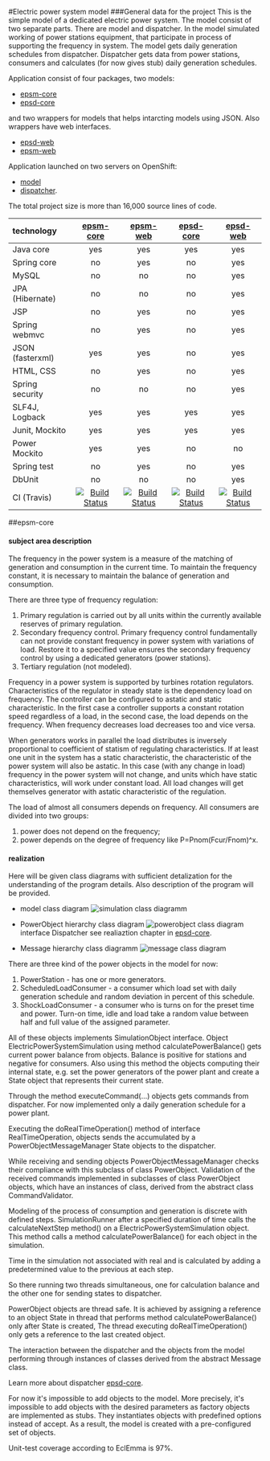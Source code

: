 #Electric power system model
###General data for the project
This is the simple model of a dedicated electric power system. The model consist of two separate parts. There are model and dispatcher. In the model simulated working of power stations equipment, that participate in process of supporting the frequency in system.
The model gets daily generation schedules from dispatcher. Dispatcher gets data from power stations, consumers and calculates (for now gives stub) daily generation schedules.

Application consist of four packages, two models:

+ [epsm-core](https://github.com/epsm/epsm-core)
+ [epsd-core](https://github.com/epsm/epsd-core)

and two wrappers for models that helps intarcting models using JSON. Also wrappers have web interfaces.

+ [epsd-web](https://github.com/epsm/epsd-web)
+ [epsm-web](https://github.com/epsm/epsm-web)


Application launched on two servers on OpenShift:

+ [model](http://model-epsm.rhcloud.com/)
+ [dispatcher](http://dispatcher-epsm.rhcloud.com/app/history). 

The total project size is more than 16,000 source lines of code.

| technology       | [epsm-core](https://github.com/epsm/epsm-core) | [epsm-web](https://github.com/epsm/epsm-web) | [epsd-core](https://github.com/epsm/epsd-core) | [epsd-web](https://github.com/epsm/epsd-web)|
|:-----------------|:---:|:---:|:---:|:---:|
| Java core        | yes | yes | yes | yes |
| Spring core      | no  | yes | no  | yes |
| MySQL            | no  | no  | no  | yes |
| JPA (Hibernate)  | no  | no  | no  | yes |
| JSP              | no  | yes | no  | yes |
| Spring webmvc    | no  | yes | no  | yes |
| JSON (fasterxml) | yes | yes | no  | yes |
| HTML, CSS        | no  | yes | no  | yes |
| Spring security  | no  | no  | no  | yes |
| SLF4J, Logback   | yes | yes | yes | yes |
| Junit, Mockito   | yes | yes | yes | yes |
| Power Mockito    | yes | yes | no  | no  |
| Spring test      | no  | yes | no  | yes |
| DbUnit           | no  | no  | no  | yes |
| CI (Travis)      | [![Build Status](https://travis-ci.org/epsm/epsm-core.svg?branch=master)](https://travis-ci.org/epsm/epsm-core) | [![Build Status](https://travis-ci.org/epsm/epsm-web.svg?branch=master)](https://travis-ci.org/epsm/epsm-web) | [![Build Status](https://travis-ci.org/epsm/epsd-core.svg?branch=master)](https://travis-ci.org/epsm/epsd-core) | [![Build Status](https://travis-ci.org/epsm/epsd-web.svg?branch=master)](https://travis-ci.org/epsm/epsd-web) |

##epsm-core
#### subject area description

The frequency in the power system is a measure of the matching of generation and consumption in the current time. To maintain the frequency constant, it is necessary to maintain the balance of generation and consumption.

There are three type of frequency regulation:

1. Primary regulation is carried out by all units within the currently available reserves of primary regulation.
2. Secondary frequency control. Primary frequency control fundamentally can not provide constant frequency in power system with variations of load. Restore it to a specified value ensures the secondary frequency control by using a dedicated generators (power stations).
3. Tertiary regulation (not modeled).

Frequency in a power system is supported by turbines rotation regulators. Characteristics of the regulator in steady state is
the dependency load on frequency. The controller can be configured to astatic and static characteristic. In the first case a controller supports a constant rotation speed  regardless of a load, in the second case, the load depends on the frequency. When frequency decreases load decreases too and vice versa.


When generators works in parallel the load distributes is inversely proportional to coefficient of statism of regulating characteristics. If at least one unit in the system has a static characteristic, the characteristic of the power system will also be astatic. In this case (with any change in load) frequency in the power system will not change, and units which have static characteristics, will work under constant load. All load changes will get themselves generator with astatic characteristic of the regulation.

The load of almost all consumers depends on frequency. All consumers are divided into two groups:

1. power does not depend on the frequency;
2. power depends on the degree of frequency like Р=Рnom(Fcur/Fnom)^x.

#### realization
Here will be given class diagrams with sufficient detalization for the understanding of the program details. Also description of the program will be provided.

+ model class diagram
![simulation class diagramm](https://cloud.githubusercontent.com/assets/16285736/12733499/e2c67916-c943-11e5-8978-c8f4e34a8a89.jpg)

+ PowerObject hierarchy class diagram
![powerobject class diagram](https://cloud.githubusercontent.com/assets/16285736/12742632/2b6ec9e2-c990-11e5-809a-b8ca87e10bc7.jpg)
interface Dispatcher see realiaztion chapter in [epsd-core](https://github.com/epsm/epsd-core).

+ Message hierarchy class diagramm
![message class diagram](https://cloud.githubusercontent.com/assets/16285736/12732296/8d1cedac-c93d-11e5-93cc-159af9055fad.jpg)

There are three kind of the power objects in the model for now:

1. PowerStation - has one or more generators.
2. ScheduledLoadConsumer - a consumer which load set with daily generation schedule and random deviation in percent of this schedule.
3. ShockLoadConsumer - a consumer who is turns on for the preset time and power. Turn-on time, idle and load take a random value between half and full value of the assigned parameter.

All of these objects implements  SimulationObject interface. Object ElectricPowerSystemSimulation using method calculatePowerBalance() gets current power balance from objects. Balance is positive for stations and negative for consumers. Also using this method the objects computing their internal state, e.g. set the power generators of the power plant and create a State object that represents their current state. 

Through the method executeCommand(...) objects gets commands from dispatcher. For now implemented only a daily generation schedule for a power plant. 

Executing the doRealTimeOperation() method of interface RealTimeOperation, objects sends the accumulated by a PowerObjectMessageManager State objects to the dispatcher. 

While receiving and sending objects PowerObjectMessageManager checks their compliance with this subclass of class PowerObject. Validation of the received commands implemented in subclasses of class PowerObject objects, which have an instances of class, derived from the abstract class CommandValidator.

Modeling of the process of consumption and  generation is discrete with defined steps. SimulationRunner after a specified duration of time calls the calculateNextStep method() on a ElectricPowerSystemSimulation object. This method calls a method calculatePowerBalance() for each object in the simulation. 

Time in the simulation not associated with real and is calculated by adding a predetermined value to the previous at each step.

So there running two threads simultaneous, one for calculation balance and the other one for sending states to dispatcher.

PowerObject objects are thread safe. It is achieved by assigning a reference to an object State in thread that performs method calculatePowerBalance() only after State is created, The thread executing doRealTimeOperation() only gets a reference to the last created object.

The interaction between the dispatcher and the objects from the model performing through instances of classes derived from the abstract Message class.

Learn more about dispatcher [epsd-core](https://github.com/epsm/epsd-core).

For now it's impossible to add objects to the model. More precisely, it's impossible to add objects with the desired parameters as factory objects are implemented as stubs. They instantiates objects with predefined options instead of accept. As a result, the model is created with a pre-configured set of objects.

Unit-test coverage according to EclEmma is 97%.